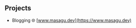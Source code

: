 
  <!--<a href="https://www.masagu.dev" target="_blank" rel="noreferrer"><img align="center" alt="Maria Salcedo logo" src="https://masagu.mo.cloudinary.net/logo.png" width="200" /></a> -->

## Projects

- Blogging :globe_with_meridians: [www.masagu.dev](https://www.masagu.dev)
